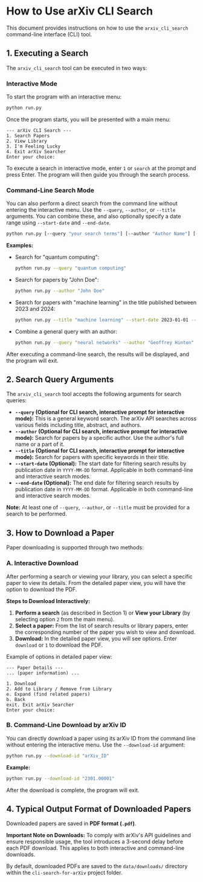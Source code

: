 # How to Use arXiv CLI Search

This document provides instructions on how to use the `arxiv_cli_search` command-line interface (CLI) tool.

## 1. Executing a Search

The `arxiv_cli_search` tool can be executed in two ways:

### Interactive Mode

To start the program with an interactive menu:

```bash
python run.py
```

Once the program starts, you will be presented with a main menu:

```
--- arXiv CLI Search ---
1. Search Papers
2. View Library
3. I'm Feeling Lucky
4. Exit arXiv Searcher
Enter your choice:
```

To execute a search in interactive mode, enter `1` or `search` at the prompt and press Enter. The program will then guide you through the search process.

### Command-Line Search Mode

You can also perform a direct search from the command line without entering the interactive menu. Use the `--query`, `--author`, or `--title` arguments. You can combine these, and also optionally specify a date range using `--start-date` and `--end-date`.

```bash
python run.py [--query "your search terms"] [--author "Author Name"] [--title "Paper Title Keywords"] [--start-date YYYY-MM-DD] [--end-date YYYY-MM-DD]
```

**Examples:**

*   Search for "quantum computing":
    ```bash
    python run.py --query "quantum computing"
    ```

*   Search for papers by "John Doe":
    ```bash
    python run.py --author "John Doe"
    ```

*   Search for papers with "machine learning" in the title published between 2023 and 2024:
    ```bash
    python run.py --title "machine learning" --start-date 2023-01-01 --end-date 2024-12-31
    ```

*   Combine a general query with an author:
    ```bash
    python run.py --query "neural networks" --author "Geoffrey Hinton"
    ```

After executing a command-line search, the results will be displayed, and the program will exit.

## 2. Search Query Arguments

The `arxiv_cli_search` tool accepts the following arguments for search queries:

*   **`--query` (Optional for CLI search, interactive prompt for interactive mode):** This is a general keyword search. The arXiv API searches across various fields including title, abstract, and authors.
*   **`--author` (Optional for CLI search, interactive prompt for interactive mode):** Search for papers by a specific author. Use the author's full name or a part of it.
*   **`--title` (Optional for CLI search, interactive prompt for interactive mode):** Search for papers with specific keywords in their title.
*   **`--start-date` (Optional):** The start date for filtering search results by publication date in `YYYY-MM-DD` format. Applicable in both command-line and interactive search modes.
*   **`--end-date` (Optional):** The end date for filtering search results by publication date in `YYYY-MM-DD` format. Applicable in both command-line and interactive search modes.

**Note:** At least one of `--query`, `--author`, or `--title` must be provided for a search to be performed.

## 3. How to Download a Paper

Paper downloading is supported through two methods:

### A. Interactive Download

After performing a search or viewing your library, you can select a specific paper to view its details. From the detailed paper view, you will have the option to download the PDF.

**Steps to Download Interactively:**

1.  **Perform a search** (as described in Section 1) or **View your Library** (by selecting option `2` from the main menu).
2.  **Select a paper:** From the list of search results or library papers, enter the corresponding number of the paper you wish to view and download.
3.  **Download:** In the detailed paper view, you will see options. Enter `download` or `1` to download the PDF.

Example of options in detailed paper view:

```
--- Paper Details ---
... (paper information) ...

1. Download
2. Add to Library / Remove from Library
e. Expand (find related papers)
b. Back
exit. Exit arXiv Searcher
Enter your choice:
```

### B. Command-Line Download by arXiv ID

You can directly download a paper using its arXiv ID from the command line without entering the interactive menu. Use the `--download-id` argument:

```bash
python run.py --download-id "arXiv_ID"
```

**Example:**

```bash
python run.py --download-id "2301.00001"
```

After the download is complete, the program will exit.

## 4. Typical Output Format of Downloaded Papers

Downloaded papers are saved in **PDF format (`.pdf`)**.

**Important Note on Downloads:** To comply with arXiv's API guidelines and ensure responsible usage, the tool introduces a 3-second delay before each PDF download. This applies to both interactive and command-line downloads.

By default, downloaded PDFs are saved to the `data/downloads/` directory within the `cli-search-for-arXiv` project folder.
